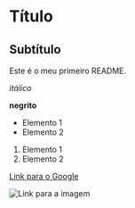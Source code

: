 # Título
## Subtítulo
Este é o meu primeiro README.

*itálico*

**negrito**

- Elemento 1
- Elemento 2

1) Elemento 1
2) Elemento 2

[Link para o Google](https://www.google.com)

![Link para a imagem](https://alyssonmach.github.io/Minicurso-Git-e-GitHub/img/5.png)

